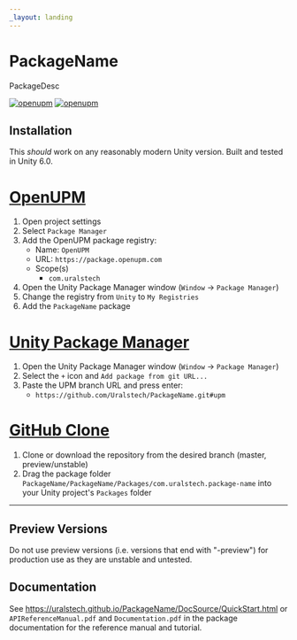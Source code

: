 ```yaml
---
_layout: landing
---
```


# PackageName

PackageDesc

[![openupm](https://img.shields.io/npm/v/com.uralstech.package-name?label=openupm&registry_uri=https://package.openupm.com)](https://openupm.com/packages/com.uralstech.package-name/)
[![openupm](https://img.shields.io/badge/dynamic/json?color=brightgreen&label=downloads&query=%24.downloads&suffix=%2Fmonth&url=https%3A%2F%2Fpackage.openupm.com%2Fdownloads%2Fpoint%2Flast-month%2Fcom.uralstech.package-name)](https://openupm.com/packages/com.uralstech.package-name/)

## Installation

This *should* work on any reasonably modern Unity version. Built and tested in Unity 6.0.

# [OpenUPM](#tab/openupm)

1. Open project settings
2. Select `Package Manager`
3. Add the OpenUPM package registry:
    - Name: `OpenUPM`
    - URL: `https://package.openupm.com`
    - Scope(s)
        - `com.uralstech`
4. Open the Unity Package Manager window (`Window` -> `Package Manager`)
5. Change the registry from `Unity` to `My Registries`
6. Add the `PackageName` package

# [Unity Package Manager](#tab/upm)

1. Open the Unity Package Manager window (`Window` -> `Package Manager`)
2. Select the `+` icon and `Add package from git URL...`
3. Paste the UPM branch URL and press enter:
    - `https://github.com/Uralstech/PackageName.git#upm`

# [GitHub Clone](#tab/github)

1. Clone or download the repository from the desired branch (master, preview/unstable)
2. Drag the package folder `PackageName/PackageName/Packages/com.uralstech.package-name` into your Unity project's `Packages` folder

---

## Preview Versions

Do not use preview versions (i.e. versions that end with "-preview") for production use as they are unstable and untested.

## Documentation

See <https://uralstech.github.io/PackageName/DocSource/QuickStart.html> or `APIReferenceManual.pdf` and `Documentation.pdf` in the package documentation for the reference manual and tutorial.
